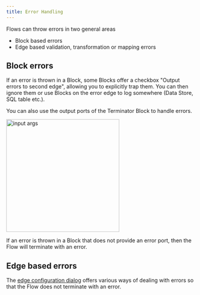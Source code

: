 ```yaml
---
title: Error Handling
---
```


Flows can throw errors in two general areas

- Block based errors
- Edge based validation, transformation or mapping errors

## Block errors
If an error is thrown in a Block, some Blocks offer a checkbox "Output errors to second edge", allowing you to explicitly trap them. You can then ignore them or use Blocks on the error edge to log somewhere (Data Store, SQL table etc.).

You can also use the output ports of the Terminator Block to handle errors.

<img src="/img/considerations/terminator-error-catch.png" alt="input args" width="300" />

If an error is thrown in a Block that does not provide an error port, then the Flow will terminate with an error.

## Edge based errors
The [edge configuration dialog](user-guide/Structures-and-mapping.md) offers various ways of dealing with errors so that the Flow does not terminate with an error.

